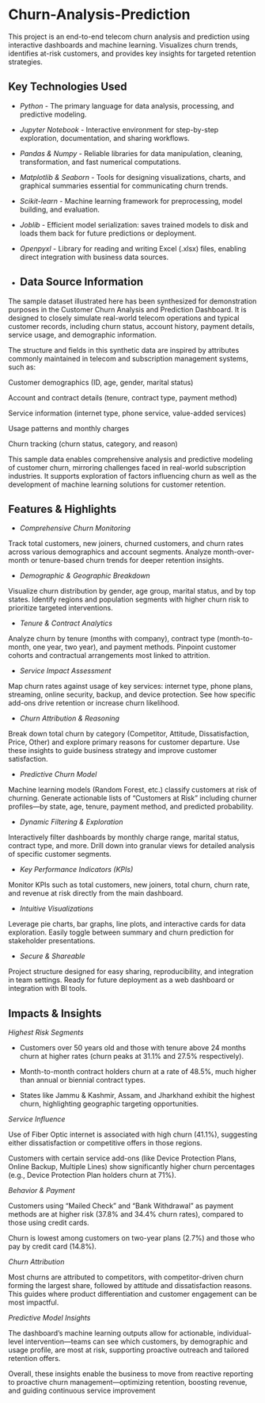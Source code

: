 # Churn-Analysis-Prediction
This project is an end-to-end telecom churn analysis and prediction using interactive dashboards and machine learning. Visualizes churn trends, identifies at-risk customers, and provides key insights for targeted retention strategies.

## Key Technologies Used

- *Python* - The primary language for data analysis, processing, and predictive modeling.

- *Jupyter Notebook* - Interactive environment for step-by-step exploration, documentation, and sharing workflows.

- *Pandas & Numpy* - Reliable libraries for data manipulation, cleaning, transformation, and fast numerical computations.

- *Matplotlib & Seaborn* - Tools for designing visualizations, charts, and graphical summaries essential for communicating churn trends.

- *Scikit-learn* - Machine learning framework for preprocessing, model building, and evaluation.

- *Joblib* - Efficient model serialization: saves trained models to disk and loads them back for future predictions or deployment.

- *Openpyxl* - Library for reading and writing Excel (.xlsx) files, enabling direct integration with business data sources.

- ## Data Source Information

 The sample dataset illustrated here has been synthesized for demonstration purposes in the Customer Churn Analysis and Prediction Dashboard. It is designed to closely simulate real-world telecom operations and typical customer records, including churn status, account history, payment details, service usage, and demographic information.

The structure and fields in this synthetic data are inspired by attributes commonly maintained in telecom and subscription management systems, such as:

Customer demographics (ID, age, gender, marital status)

Account and contract details (tenure, contract type, payment method)

Service information (internet type, phone service, value-added services)

Usage patterns and monthly charges

Churn tracking (churn status, category, and reason)

This sample data enables comprehensive analysis and predictive modeling of customer churn, mirroring challenges faced in real-world subscription industries. It supports exploration of factors influencing churn as well as the development of machine learning solutions for customer retention.

## Features & Highlights

- *Comprehensive Churn Monitoring*

Track total customers, new joiners, churned customers, and churn rates across various demographics and account segments. Analyze month-over-month or tenure-based churn trends for deeper retention insights.

- *Demographic & Geographic Breakdown*

Visualize churn distribution by gender, age group, marital status, and by top states. Identify regions and population segments with higher churn risk to prioritize targeted interventions.

- *Tenure & Contract Analytics*

Analyze churn by tenure (months with company), contract type (month-to-month, one year, two year), and payment methods. Pinpoint customer cohorts and contractual arrangements most linked to attrition.

- *Service Impact Assessment*

Map churn rates against usage of key services: internet type, phone plans, streaming, online security, backup, and device protection. See how specific add-ons drive retention or increase churn likelihood.

- *Churn Attribution & Reasoning*

Break down total churn by category (Competitor, Attitude, Dissatisfaction, Price, Other) and explore primary reasons for customer departure. Use these insights to guide business strategy and improve customer satisfaction.

- *Predictive Churn Model*

Machine learning models (Random Forest, etc.) classify customers at risk of churning. Generate actionable lists of “Customers at Risk” including churner profiles—by state, age, tenure, payment method, and predicted probability.

- *Dynamic Filtering & Exploration*

Interactively filter dashboards by monthly charge range, marital status, contract type, and more. Drill down into granular views for detailed analysis of specific customer segments.

- *Key Performance Indicators (KPIs)*

Monitor KPIs such as total customers, new joiners, total churn, churn rate, and revenue at risk directly from the main dashboard.

- *Intuitive Visualizations*

Leverage pie charts, bar graphs, line plots, and interactive cards for data exploration. Easily toggle between summary and churn prediction for stakeholder presentations.

- *Secure & Shareable*

Project structure designed for easy sharing, reproducibility, and integration in team settings. Ready for future deployment as a web dashboard or integration with BI tools.

## Impacts & Insights

*Highest Risk Segments*

- Customers over 50 years old and those with tenure above 24 months churn at higher rates (churn peaks at 31.1% and 27.5% respectively).

- Month-to-month contract holders churn at a rate of 48.5%, much higher than annual or biennial contract types.

- States like Jammu & Kashmir, Assam, and Jharkhand exhibit the highest churn, highlighting geographic targeting opportunities.

*Service Influence*

Use of Fiber Optic internet is associated with high churn (41.1%), suggesting either dissatisfaction or competitive offers in those regions.

Customers with certain service add-ons (like Device Protection Plans, Online Backup, Multiple Lines) show significantly higher churn percentages (e.g., Device Protection Plan holders churn at 71%).

*Behavior & Payment*

Customers using “Mailed Check” and “Bank Withdrawal” as payment methods are at higher risk (37.8% and 34.4% churn rates), compared to those using credit cards.

Churn is lowest among customers on two-year plans (2.7%) and those who pay by credit card (14.8%).

*Churn Attribution*

Most churns are attributed to competitors, with competitor-driven churn forming the largest share, followed by attitude and dissatisfaction reasons. This guides where product differentiation and customer engagement can be most impactful.

*Predictive Model Insights*

The dashboard’s machine learning outputs allow for actionable, individual-level intervention—teams can see which customers, by demographic and usage profile, are most at risk, supporting proactive outreach and tailored retention offers.

Overall, these insights enable the business to move from reactive reporting to proactive churn management—optimizing retention, boosting revenue, and guiding continuous service improvement
